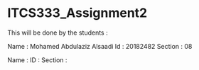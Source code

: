 # ITCS333_Assignment2

This will be done by the students :

Name : Mohamed Abdulaziz Alsaadi 
Id : 20182482
Section : 08


Name :
ID :
Section :